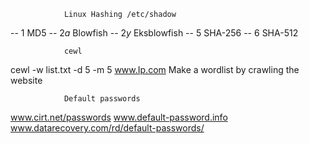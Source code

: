 				Linux Hashing /etc/shadow
-- $1$   MD5
-- $2a$ Blowfish
-- $2y$ Eksblowfish
-- $5$   SHA-256
-- $6$   SHA-512      

				cewl
cewl -w list.txt -d 5 -m 5 www.Ip.com 			Make a wordlist by crawling the website

				Default passwords
www.cirt.net/passwords
www.default-password.info
www.datarecovery.com/rd/default-passwords/